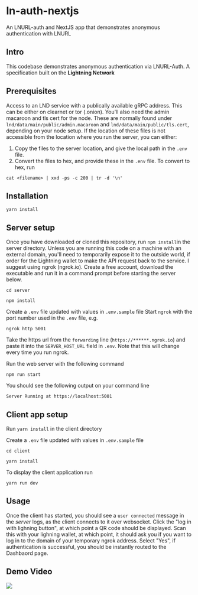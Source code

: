 # ln-auth-nextjs

An LNURL-auth and NextJS app that demonstrates anonymous authentication with LNURL

## Intro

This codebase demonstrates anonymous authentication via LNURL-Auth. A specification built on the **Lightning Network**

## Prerequisites

Access to an LND service with a publically available gRPC address. This can be either on clearnet or tor (.onion). You'll also need the admin macaroon and tls cert for the node. These are normally found under `lnd/data/main/public/admin.macaroon` and `lnd/data/main/public/tls.cert`, depending on your node setup. If the location of these files is not accessible from the location where you run the server, you can either:

1. Copy the files to the server location, and give the local path in the `.env` file.
2. Convert the files to hex, and provide these in the `.env` file. To convert to hex, run

```
cat <filename> | xxd -ps -c 200 | tr -d '\n'
```

## Installation

```
yarn install
```

## Server setup

Once you have downloaded or cloned this repository, run `npm install`in the server directory.
Unless you are running this code on a machine with an external domain, you'll need to temporarily expose it to the outside world, if order for
the Lightning wallet to make the API request back to the service. I suggest using ngrok (ngrok.io). Create a free account, download the executable and run it in a command prompt before starting the server below.

```
cd server

npm install
```

Create a `.env` file updated with values in `.env.sample` file
Start `ngrok` with the port number used in the `.env` file, e.g.

```
ngrok http 5001
```

Take the https url from the `forwarding` line (`https://******.ngrok.io`) and paste it into the `SERVER_HOST_URL` field in `.env`. Note that this will change every time you run ngrok.

Run the web server with the following command

```
npm run start
```

You should see the following output on your command line

```
Server Running at https://localhost:5001
```

## Client app setup

Run `yarn install` in the client directory

Create a `.env` file updated with values in `.env.sample` file

```
cd client

yarn install
```

To display the client application run

```
yarn run dev
```

## Usage

Once the client has started, you should see a `user connected` message in the _server_ logs, as the client connects to it over websocket. Click the "log in with lighning button", at which point a QR code should be displayed. Scan this with your lighning wallet, at which point, it should ask you if you want to log in to the domain of your temporary ngrok address. Select "Yes", if authentication is successful, you should be instantly routed to the Dashbaord page.

## Demo Video

<a href="https://odysee.com/@davidcarrington:3/lnurl-auth-demo:6" target="_blank"><img src="https://user-images.githubusercontent.com/32391650/216657369-8ea06c45-54f3-48ab-8227-627fc94e8114.png"></a>
